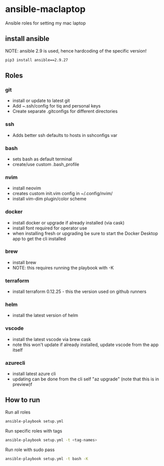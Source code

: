 # ansible-maclaptop

Ansible roles for setting my mac laptop

## install ansible

NOTE: ansible 2.9 is used, hence hardcoding of the specific version!

```bash
pip3 install ansible==2.9.27
```

## Roles

### git

 * install or update to latest git
 * Add ~.ssh/config for tiq and personal keys
 * Create separate .gitconfigs for different directories

### ssh

 * Adds better ssh defaults to hosts in sshconfigs var 

### bash

 * sets bash as default terminal
 * create/use custom .bash_profile

### nvim

 * install neovim
 * creates custom init.vim config in ~/.config/nvim/
 * install vim-dim plugin/color scheme

### docker
 * install docker or upgrade if already installed  (via cask)
 * install font required for operator use
 * when installing fresh or upgrading be sure to start the Docker Desktop app to get the cli installed

### brew
 * install brew
 * NOTE: this requires running the playbook with -K

### terraform
 * install terraform 0.12.25 - this the version used on github runners

### helm
 * install the latest version of helm

### vscode
 * install the latest vscode via brew cask
 * note this won't update if already installed, update vscode from the app itself

### azurecli
 * install latest azure cli
 * updating can be done from the cli self "az upgrade" (note that this is in preview)f

## How to run

Run all roles
```bash
ansible-playbook setup.yml
```

Run specific roles with tags
```bash
ansible-playbook setup.yml -t <tag-names>
```

Run role with sudo pass
```bash
ansible-playbook setup.yml -t bash -K
```
